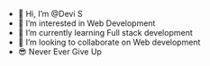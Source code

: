 - 👋 Hi, I’m @Devi S
- 👀 I’m interested in Web Development 
- 🌱 I’m currently learning Full stack development 
- 💞️ I’m looking to collaborate on Web development
- 😎 Never Ever Give Up

